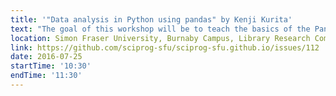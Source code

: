 ```yaml
---
title: '"Data analysis in Python using pandas" by Kenji Kurita'
text: "The goal of this workshop will be to teach the basics of the Pandas Toolkit and to convince you to uninstall Microsoft Excel from your computer. In the Pandas SciProg lesson, I will focus on an overview of series and data frames, selecting, groupby, merge and concatenate, calculations with lambda functions, and basic plotting functions. "
location: Simon Fraser University, Burnaby Campus, Library Research Commons
link: https://github.com/sciprog-sfu/sciprog-sfu.github.io/issues/112
date: 2016-07-25
startTime: '10:30'
endTime: '11:30'
---
```

